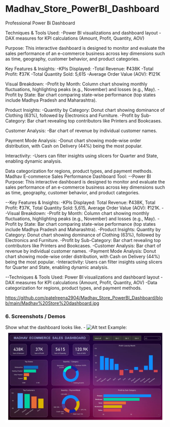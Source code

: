 # Madhav_Store_PowerBI_Dashboard
Professional Power Bi Dashboard

Techniques & Tools Used:
-Power BI visualizations and dashboard layout
-DAX measures for KPI calculations (Amount, Profit, Quantity, AOV)

Purpose:
This interactive dashboard is designed to monitor and evaluate the sales performance of an e-commerce business across key dimensions such as time, geography, customer behavior, and product categories.

Key Features & Insights:
-KPIs Displayed:
-Total Revenue: ₹438K
-Total Profit: ₹37K
-Total Quantity Sold: 5,615
-Average Order Value (AOV): ₹121K

Visual Breakdown:
-Profit by Month: Column chart showing monthly fluctuations, highlighting peaks (e.g., November) and losses (e.g., May).
-Profit by State: Bar chart comparing state-wise performance (top states include Madhya Pradesh and Maharashtra).

Product Insights:
-Quantity by Category: Donut chart showing dominance of Clothing (63%), followed by Electronics and Furniture.
-Profit by Sub-Category: Bar chart revealing top contributors like Printers and Bookcases.

Customer Analysis:
-Bar chart of revenue by individual customer names.

Payment Mode Analysis:
-Donut chart showing mode-wise order distribution, with Cash on Delivery (44%) being the most popular.

Interactivity:
-Users can filter insights using slicers for Quarter and State, enabling dynamic analysis.

Data categorization for regions, product types, and payment methods.
Madhav E-commerce Sales Performance Dashboard Tool: 
--Power BI Purpose: This interactive dashboard is designed to monitor and evaluate the sales performance of an e-commerce business across key dimensions such as time, geography, customer behavior, and product categories.
 
--Key Features & Insights: 
-KPIs Displayed: Total Revenue: ₹438K, Total Profit: ₹37K, Total Quantity Sold: 5,615, Average Order Value (AOV): ₹121K.
--Visual Breakdown: 
-Profit by Month: Column chart showing monthly fluctuations, highlighting peaks (e.g., November) and losses (e.g., May). 
-Profit by State: Bar chart comparing state-wise performance (top states include Madhya Pradesh and Maharashtra). 
-Product Insights: Quantity by Category: Donut chart showing dominance of Clothing (63%), followed by Electronics and Furniture. 
-Profit by Sub-Category: Bar chart revealing top contributors like Printers and Bookcases. 
-Customer Analysis: Bar chart of revenue by individual customer names. 
-Payment Mode Analysis: Donut chart showing mode-wise order distribution, with Cash on Delivery (44%) being the most popular. 
-Interactivity: Users can filter insights using slicers for Quarter and State, enabling dynamic analysis. 

--Techniques & Tools Used: Power BI visualizations and dashboard layout 
-DAX measures for KPI calculations (Amount, Profit, Quantity, AOV) 
-Data categorization for regions, product types, and payment methods.

https://github.com/patelreena2904/Madhav_Store_PowerBI_Dashboard/blob/main/Madhav%20Store%20dashboard.jpg
### 6.	Screenshots / Demos
Show what the dashboard looks like. - ![Alt text](https://github.com/username/repo/assets/image.png)
Example: ![Dashboard Preview](https://github.com/patelreena2904/Madhav_Store_PowerBI_Dashboard/blob/main/Madhav%20Store%20dashboard.jpg)
